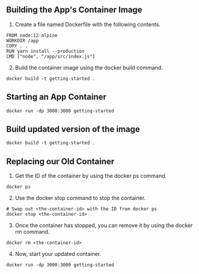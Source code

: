 ## Building the App's Container Image

1. Create a file named Dockerfile with the following contents.
```shell
FROM node:12-alpine
WORKDIR /app
COPY . .
RUN yarn install --production
CMD ["node", "/app/src/index.js"]
```

2. Build the container image using the docker build command.
```shell
docker build -t getting-started .
```

## Starting an App Container
```shell
docker run -dp 3000:3000 getting-started
```

## Build updated version of the image
```shell
docker build -t getting-started .
```

## Replacing our Old Container
1. Get the ID of the container by using the docker ps command.
```shell 
docker ps
```

2. Use the docker stop command to stop the container.
```shell
# Swap out <the-container-id> with the ID from docker ps
docker stop <the-container-id>
```

3. Once the container has stopped, you can remove it by using the docker rm command.
```shell 
docker rm <the-container-id>
```

4. Now, start your updated container.
```shell 
docker run -dp 3000:3000 getting-started
```
